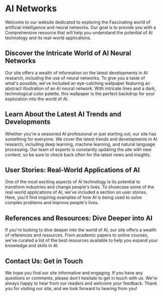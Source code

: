 <!--font:Orbitron-->

# AI Networks

<!--font:Barlow Condensed-->

Welcome to our website dedicated to exploring the Fas<wbr>ci<wbr>na<wbr>ting world of artificial intelligence and neural networks. Our goal is to provide you with a Com<wbr>pre<wbr>hen<wbr>sive resource that will help you understand the potential of AI technology and its real-world applications.

## Discover the Intricate World of AI Neural Networks

Our site offers a wealth of information on the latest developments in AI research, including the use of neural networks. To give you a taste of what's possible, we've included an eye-catching wallpaper featuring an abstract illustration of an AI neural network. With intricate lines and a dark, technological color palette, this wallpaper is the perfect backdrop for your exploration into the world of AI.

## Learn About the Latest AI Trends and Developments

Whether you're a seasoned AI professional or just starting out, our site has something for everyone. We cover the latest trends and developments in AI research, including deep learning, machine learning, and natural language processing. Our team of experts is constantly updating the site with new content, so be sure to check back often for the latest news and insights.

## User Stories: Real-World Applications of AI

One of the most exciting aspects of AI technology is its potential to transform industries and change people's lives. To showcase some of the real-world applications of AI, we've included a section on user stories. Here, you'll find inspiring examples of how AI is being used to solve complex problems and improve people's lives.

## References and Resources: Dive Deeper into AI

If you're looking to dive deeper into the world of AI, our site offers a wealth of references and resources. From academic papers to online courses, we've curated a list of the best resources available to help you expand your knowledge and skills in AI.

## Contact Us: Get in Touch

We hope you find our site informative and engaging. If you have any questions or comments, please don't hesitate to get in touch with us. We're always happy to hear from our readers and welcome your feedback. Thank you for visiting our site, and we look forward to hearing from you!

<!--

Write me content for website with wallpaper which alt text is:

"A wallpaper featuring an abstract illustration of an AI neural network, with intricate lines and a dark and technological color palette."

The name/title of the page should not be 1:1 copy of the alt text but rather a real content of the website which is using this wallpaper.

- Use markdown format
- Start with heading
- Heading should be short and concise
- The content should look like a real website
- The website should not be about the wallpaper, wallpaper is just a related background
- Heading should be contain work "wallpaper" or "background"
- Include real sections like references, contact, user stories, etc. use things relevant to the page purpose.
- Feel free to use structure like headings, bullets, numbering, blockquotes, paragraphs, horizontal lines, etc.
- You can use formatting like bold or _italic_
- You can include UTF-8 emojis
- Links should be only #hash anchors (and you can refer to the document itself)
- Do not include images


---


# Neural Networks in Action: Exploring the Power of AI

Welcome to our website dedicated to exploring the Fas<wbr>ci<wbr>na<wbr>ting world of artificial intelligence and neural networks. Our goal is to provide you with a Com<wbr>pre<wbr>hen<wbr>sive resource that will help you understand the potential of AI technology and its real-world applications.

## Discover the Intricate World of AI Neural Networks

Our site offers a wealth of information on the latest developments in AI research, including the use of neural networks. To give you a taste of what's possible, we've included an eye-catching wallpaper featuring an abstract illustration of an AI neural network. With intricate lines and a dark, technological color palette, this wallpaper is the perfect backdrop for your exploration into the world of AI.

## Learn About the Latest AI Trends and Developments

Whether you're a seasoned AI professional or just starting out, our site has something for everyone. We cover the latest trends and developments in AI research, including deep learning, machine learning, and natural language processing. Our team of experts is constantly updating the site with new content, so be sure to check back often for the latest news and insights.

## User Stories: Real-World Applications of AI

One of the most exciting aspects of AI technology is its potential to transform industries and change people's lives. To showcase some of the real-world applications of AI, we've included a section on user stories. Here, you'll find inspiring examples of how AI is being used to solve complex problems and improve people's lives.

## References and Resources: Dive Deeper into AI

If you're looking to dive deeper into the world of AI, our site offers a wealth of references and resources. From academic papers to online courses, we've curated a list of the best resources available to help you expand your knowledge and skills in AI.

## Contact Us: Get in Touch

We hope you find our site informative and engaging. If you have any questions or comments, please don't hesitate to get in touch with us. We're always happy to hear from our readers and welcome your feedback. Thank you for visiting our site, and we look forward to hearing from you!

-->
